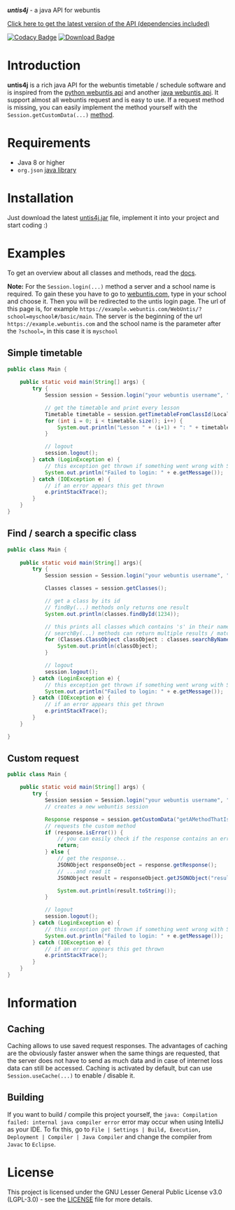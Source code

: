 **_untis4j_** - a java API for webuntis

[Click here to get the latest version of the API (dependencies included)](https://smartrelease.bytedream.org/github/ByteDream/untis4j/untis4j-{major}.{minor}.{patch}-withDependencies.jar)

[![Codacy Badge](https://app.codacy.com/project/badge/Grade/c416d7e79b464afbaac22e3788b00f1f)](https://www.codacy.com/gh/ByteDream/untis4j/dashboard?utm_source=github.com&amp;utm_medium=referral&amp;utm_content=ByteDream/untis4j&amp;utm_campaign=Badge_Grade)
[![Download Badge](https://img.shields.io/github/downloads/ByteDream/untis4j/total)](https://smartrelease.bytedream.org/github/ByteDream/untis4j/untis4j-{major}.{minor}.{patch}-withDependencies.jar)

# Introduction

**untis4j** is a rich java API for the webuntis timetable / schedule software and is inspired from the [python webuntis api](https://github.com/python-webuntis/python-webuntis)
and another [java webuntis api](https://github.com/FearlessTobi/WebUntis-Java).
It support almost all webuntis request and is easy to use. If a request method is missing,
you can easily implement the method yourself with the `Session.getCustomData(...)` [method](#Custom-request).

# Requirements

- Java 8 or higher
- `org.json` [java library](https://github.com/stleary/JSON-java)

# Installation

Just download the latest [untis4j.jar](https://smartrelease.bytedream.org/github/ByteDream/untis4j/untis4j-{major}.{minor}.{patch}-withDependencies.jar) file, implement it into your project and start coding :)

# Examples

To get an overview about all classes and methods, read the [docs](https://bytedream.github.io/untis4j/).

**Note:** For the `Session.login(...)` method a server and a school name is required. To gain these you have to go to [webuntis.com](https://webuntis.com/), type in your school and choose it.
Then you will be redirected to the untis login page. The url of this page is, for example `https://example.webuntis.com/WebUntis/?school=myschool#/basic/main`.
The server is the beginning of the url `https://example.webuntis.com` and the school name is the parameter after the `?school=`, in this case it is `myschool`

## Simple timetable

```java
public class Main {
    
    public static void main(String[] args) {
        try { 
            Session session = Session.login("your webuntis username", "your webuntis password", "https://example.webuntis.com", "myschool");  // create a new webuntis session

            // get the timetable and print every lesson
            Timetable timetable = session.getTimetableFromClassId(LocalDate.now(), LocalDate.now(), session.getInfos().getClassId());
            for (int i = 0; i < timetable.size(); i++) {
                System.out.println("Lesson " + (i+1) + ": " + timetable.get(i).getSubjects().toString());
            }

            // logout
            session.logout();
        } catch (LoginException e) {
            // this exception get thrown if something went wrong with Session.login
            System.out.println("Failed to login: " + e.getMessage());
        } catch (IOException e) {
            // if an error appears this get thrown
            e.printStackTrace();
        }
    }
}
```

## Find / search a specific class

```java
public class Main {
    
    public static void main(String[] args){
        try { 
            Session session = Session.login("your webuntis username", "your webuntis password", "https://example.webuntis.com", "myschool");  // creates a new webuntis session

            Classes classes = session.getClasses();

            // get a class by its id
            // findBy(...) methods only returns one result
            System.out.println(classes.findById(1234));

            // this prints all classes which contains 's' in their name.
            // searchBy(...) methods can return multiple results / matches
            for (Classes.ClassObject classObject : classes.searchByName("s")) {
                System.out.println(classObject);
            }

            // logout
            session.logout();
        } catch (LoginException e) {
            // this exception get thrown if something went wrong with Session.login
            System.out.println("Failed to login: " + e.getMessage());
        } catch (IOException e) {
            // if an error appears this get thrown
            e.printStackTrace();
        }
    }

}
```

## Custom request

```java
public class Main {

    public static void main(String[] args) {
        try { 
            Session session = Session.login("your webuntis username", "your webuntis password", "webuntis.grupet.at", "demo_inf");
            // creates a new webuntis session

            Response response = session.getCustomData("getAMethodThatIsNotImplemented");
            // requests the custom method
            if (response.isError()) {
                // you can easily check if the response contains an error
                return;
            } else {
                // get the response...
                JSONObject responseObject = response.getResponse();
                // ...and read it
                JSONObject result = responseObject.getJSONObject("result");

                System.out.println(result.toString());
            }

            // logout
            session.logout();
        } catch (LoginException e) {
            // this exception get thrown if something went wrong with Session.login
            System.out.println("Failed to login: " + e.getMessage());
        } catch (IOException e) {
            // if an error appears this get thrown
            e.printStackTrace();
        }
    }
}
```

# Information

## Caching

Caching allows to use saved request responses.
The advantages of caching are the obviously faster answer when the same things are requested, that the server does not have to send as much data and in case of internet loss data can still be accessed.
Caching is activated by default, but can use `Session.useCache(...)` to enable / disable it.

## Building

If you want to build / compile this project yourself, the `java: Compilation failed: internal java compiler error` error may occur when using IntelliJ as your IDE.
To fix this, go to `File | Settings | Build, Execution, Deployment | Compiler | Java Compiler` and change the compiler from `Javac` to `Eclipse`.


# License

This project is licensed under the GNU Lesser General Public License v3.0 (LGPL-3.0) - see the [LICENSE](LICENSE) file for more details.
